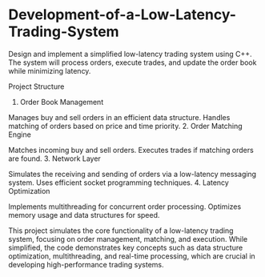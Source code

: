 # Development-of-a-Low-Latency-Trading-System
Design and implement a simplified low-latency trading system using C++. The system will process orders, execute trades,
and update the order book while minimizing latency.

Project Structure
1. Order Book Management

Manages buy and sell orders in an efficient data structure.
Handles matching of orders based on price and time priority.
2. Order Matching Engine

Matches incoming buy and sell orders.
Executes trades if matching orders are found.
3. Network Layer

Simulates the receiving and sending of orders via a low-latency messaging system.
Uses efficient socket programming techniques.
4. Latency Optimization

Implements multithreading for concurrent order processing.
Optimizes memory usage and data structures for speed.

This project simulates the core functionality of a low-latency trading system, focusing on order management, matching, and execution. 
While simplified, the code demonstrates key concepts such as data structure optimization, multithreading, and real-time processing,
which are crucial in developing high-performance trading systems.
